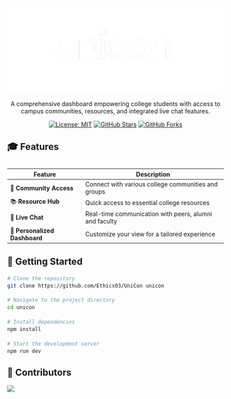 <div align="center">
  
  ![UniCon](/public/images/logo-dark-mode.png)

  <p>
    A comprehensive dashboard empowering college students with access to campus communities, resources, and integrated live chat features.
  </p>

[![License: MIT](https://img.shields.io/badge/License-MIT-yellow.svg)](https://opensource.org/licenses/MIT)
[![GitHub Stars](https://img.shields.io/github/stars/Ethics03/UniCon.svg)](https://github.com/Ethics03/UniCon/stargazers)
[![GitHub Forks](https://img.shields.io/github/forks/Ethics03/UniCon)](https://github.com/Ethics03/UniCon/forks)

</div>

## 🎓 Features

<div align="center" style="margin-top:30px; margin-bottom:30px">

| Feature                       | Description                                         |
| ----------------------------- | ------------------------------------------------------|
| 🤝 **Community Access**       | Connect with various college communities and groups   |
| 📚 **Resource Hub**           | Quick access to essential college resources           |
| 💬 **Live Chat**              |Real-time communication with peers, alumni and faculty |
| 🎨 **Personalized Dashboard** | Customize your view for a tailored experience         |

</div>

## 🚀 Getting Started

```bash
# Clone the repository
git clone https://github.com/Ethics03/UniCon unicon

# Navigate to the project directory
cd unicon

# Install dependencies
npm install

# Start the development server
npm run dev
```

## 👥 Contributors

<a href="https://github.com/Ethics03/UniCon/graphs/contributors">
    <img src="https://contrib.rocks/image?repo=Ethics03/UniCon"/>
</a>

